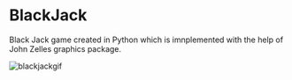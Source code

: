 # BlackJack
Black Jack game created in Python which is imnplemented with the help of John Zelles graphics package.

![blackjackgif](https://user-images.githubusercontent.com/27150848/37355604-8bba7fce-26ba-11e8-8655-73703d386af2.gif)
